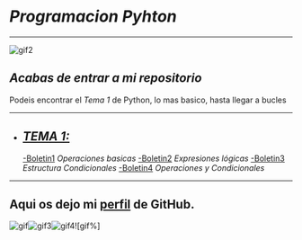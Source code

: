 # _Programacion Pyhton_

---
![gif2][gif2]
## *Acabas de entrar a mi _repositorio_*

Podeis encontrar el _Tema 1_ de Python, lo mas basico, hasta llegar a bucles

---

- ## [*TEMA 1:*][tema1]

  [-Boletin1][boletin1]
    _*Operaciones basicas*_
  [-Boletin2][boletin2]
    _*Expresiones lógicas*_
  [-Boletin3][boletin3]
    _*Estructura Condicionales*_
  [-Boletin4][boletin4]
  _*Operaciones y Condicionales*_
---
Aqui os dejo mi [perfil][perfil] de GitHub.
---
![gif]![gif3]![gif4]![gif%]















[tema1]:https://github.com/RafaMoreno10/programacion_python2022/tree/master/Tema1_programacionEstructurada
[boletin1]:https://github.com/RafaMoreno10/programacion_python2022/blob/master/Tema1_programacionEstructurada/Boletin1_operacionesBasicas.py
[boletin2]:https://github.com/RafaMoreno10/programacion_python2022/blob/master/Tema1_programacionEstructurada/Boletin2_expresionesLogicas.py
[boletin3]:https://github.com/RafaMoreno10/programacion_python2022/blob/master/Tema1_programacionEstructurada/Boletin3_estructurasCondicionales.py
[boletin4]:https://github.com/RafaMoreno10/programacion_python2022/blob/master/Tema1_programacionEstructurada/Boletin4_operacion_Y_condicionales.py
[perfil]:https://github.com/RafaMoreno10
[gif]:https://c.tenor.com/2aBpJJqQAvYAAAAM/monkey.gif
[gif2]:https://c.tenor.com/PqXSml4qJZkAAAAC/sabe-una-cosa-skippy.gif
[gif3]:https://media.tenor.com/cTX3SNDFgyEAAAAM/aaaa-monkey.gif
[gif4]:https://media.tenor.com/wsChytFfrS4AAAAM/monki-flip-monkey.gif
[gif5]:https://media.tenor.com/xsk6QW1SRgoAAAAM/monke-spin.gif
